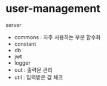 # user-management

server
- commons : 자주 사용하는 부분 함수화
 - constant
 - db
 - jwt
 - logger
 - out : 출력문 관리
 - util : 입력받은 값 체크